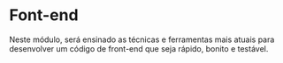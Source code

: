 # Font-end

Neste módulo, será ensinado as técnicas e ferramentas mais atuais para desenvolver um código de front-end que seja rápido, bonito e testável.
